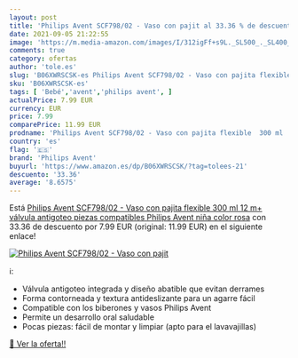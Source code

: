 ```yaml
---
layout: post
title: 'Philips Avent SCF798/02 - Vaso con pajit al 33.36 % de descuento'
date: 2021-09-05 21:22:55
image: 'https://m.media-amazon.com/images/I/312igFf+s9L._SL500_._SL400_.jpg'
comments: true
category: ofertas
author: 'tole.es'
slug: 'B06XWRSCSK-es Philips Avent SCF798/02 - Vaso con pajita flexible 300 ml...'
sku: 'B06XWRSCSK-es'
tags: [ 'Bebé','avent','philips avent', ]
actualPrice: 7.99 EUR
currency: EUR
price: 7.99
comparePrice: 11.99 EUR
prodname: 'Philips Avent SCF798/02 - Vaso con pajita flexible  300 ml  12 m+  válvula antigoteo  piezas compatibles Philips Avent  niña  color rosa'
country: 'es'
flag: '🇪🇸'
brand: 'Philips Avent'
buyurl: 'https://www.amazon.es/dp/B06XWRSCSK/?tag=tolees-21'
descuento: '33.36'
average: '8.6575'
---
```


Está [Philips Avent SCF798/02 - Vaso con pajita flexible  300 ml  12 m+  válvula antigoteo  piezas compatibles Philips Avent  niña  color rosa](https://www.amazon.es/dp/B06XWRSCSK/?tag=tolees-21) con 33.36 de descuento por 7.99 EUR (original: 11.99 EUR) en el siguiente enlace!

[![Philips Avent SCF798/02 - Vaso con pajit](https://m.media-amazon.com/images/I/312igFf+s9L._SL500_._SL400_.jpg)](https://www.amazon.es/dp/B06XWRSCSK/?tag=tolees-21)

ℹ️:

- Válvula antigoteo integrada y diseño abatible que evitan derrames
- Forma contorneada y textura antideslizante para un agarre fácil
- Compatible con los biberones y vasos Philips Avent
- Permite un desarrollo oral saludable
- Pocas piezas: fácil de montar y limpiar (apto para el lavavajillas)

[🛒 Ver la oferta!!](https://www.amazon.es/dp/B06XWRSCSK/?tag=tolees-21)
